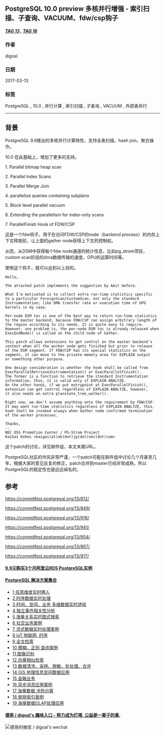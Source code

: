 ## PostgreSQL 10.0 preview 多核并行增强 - 索引扫描、子查询、VACUUM、fdw/csp钩子
##### [TAG 13](../class/13.md) , [TAG 16](../class/16.md)
                                                                              
### 作者                                                                                                                           
digoal                                                                         
                                                                                
### 日期                                                                           
2017-03-13                                                                          
                                                                            
### 标签                                                                         
PostgreSQL , 10.0 , 并行计算 , 索引扫描 , 子查询 , VACUUM , 外部表并行  
                                                                              
----                                                                        
                                                                                 
## 背景             
PostgreSQL 9.6推出的多核并行计算特性，支持全表扫描，hash join，聚合操作。    
    
10.0 在此基础上，增加了更多的支持。    
    
1\. Parallel bitmap heap scan  
  
2\. Parallel Index Scans  
  
3\. Parallel Merge Join  
  
4\. parallelize queries containing subplans  
  
5\. Block level parallel vacuum  
  
6\. Extending the parallelism for index-only scans  
  
7\. ParallelFinish Hook of FDW/CSP  
  
这是一个fdw钩子，用于在访问FDW/CSP的node（backend process）的内存上下文释放前，让上面的gather node获得上下文的控制权。  
  
从而，从DSM中获得每个fdw node通道的统计信息，比如pg_strom项目，custom scan阶段的dma数据传输的速度，GPU的运算时间等。  
  
使用这个钩子，就可以达到以上目的。  
  
```  
Hello,  
  
The attached patch implements the suggestion by Amit before.  
  
What I'm motivated is to collect extra run-time statistics specific  
to a particular ForeignScan/CustomScan, not only the standard  
Instrumentation; like DMA transfer rate or execution time of GPU  
kernels in my case.  
  
Per-node DSM toc is one of the best way to return run-time statistics  
to the master backend, because FDW/CSP can assign arbitrary length of  
the region according to its needs. It is quite easy to require.  
However, one problem is, the per-node DSM toc is already released when  
ExecEndNode() is called on the child node of Gather.  
  
This patch allows extensions to get control on the master backend's  
context when all the worker node gets finished but prior to release  
of the DSM segment. If FDW/CSP has its special statistics on the  
segment, it can move to the private memory area for EXPLAIN output  
or something other purpose.  
  
One design consideration is whether the hook shall be called from  
ExecParallelRetrieveInstrumentation() or ExecParallelFinish().  
The former is a function to retrieve the standard Instrumentation  
information, thus, it is valid only if EXPLAIN ANALYZE.  
On the other hands, if we put entrypoint at ExecParallelFinish(),  
extension can get control regardless of EXPLAIN ANALYZE, however,  
it also needs an extra planstate_tree_walker().  
  
Right now, we don't assume anything onto the requirement by FDW/CSP.  
It may want run-time statistics regardless of EXPLAIN ANALYZE, thus,  
hook shall be invoked always when Gather node confirmed termination  
of the worker processes.  
  
Thanks,  
--  
NEC OSS Promotion Center / PG-Strom Project  
KaiGai Kohei <kaigai(at)ak(dot)jp(dot)nec(dot)com>  
```  
    
这个patch的讨论，详见邮件组，本文末尾URL。        
        
PostgreSQL社区的作风非常严谨，一个patch可能在邮件组中讨论几个月甚至几年，根据大家的意见反复的修正，patch合并到master已经非常成熟，所以PostgreSQL的稳定性也是远近闻名的。        
                    
## 参考            
https://commitfest.postgresql.org/13/812/  
  
https://commitfest.postgresql.org/13/849/  
  
https://commitfest.postgresql.org/13/918/  
  
https://commitfest.postgresql.org/13/941/  
  
https://commitfest.postgresql.org/13/954/  
  
https://commitfest.postgresql.org/13/867/  
  
https://commitfest.postgresql.org/13/917/  
  

  
  
  
  
  
  
  
  
  
  
  
  
  
  
  
  
  
  
  
  
  
  
  
  
  
  
  
  
  
  
  
  
  
  
  
  
  
  
  
  
  
  
  
  
  
#### [9.9元购买3个月阿里云RDS PostgreSQL实例](https://www.aliyun.com/database/postgresqlactivity "57258f76c37864c6e6d23383d05714ea")
  
  
#### [PostgreSQL 解决方案集合](https://yq.aliyun.com/topic/118 "40cff096e9ed7122c512b35d8561d9c8")
- [1 任意维度实时圈人](https://yq.aliyun.com/topic/118 "40cff096e9ed7122c512b35d8561d9c8")
- [2 时序数据实时处理](https://yq.aliyun.com/topic/118 "40cff096e9ed7122c512b35d8561d9c8")
- [3 时间、空间、业务 多维数据实时透视](https://yq.aliyun.com/topic/118 "40cff096e9ed7122c512b35d8561d9c8")
- [4 独立事件相关性分析](https://yq.aliyun.com/topic/118 "40cff096e9ed7122c512b35d8561d9c8")
- [5 海量关系实时图式搜索](https://yq.aliyun.com/topic/118 "40cff096e9ed7122c512b35d8561d9c8")
- [6 社交业务案例](https://yq.aliyun.com/topic/118 "40cff096e9ed7122c512b35d8561d9c8")
- [7 流式数据实时处理案例](https://yq.aliyun.com/topic/118 "40cff096e9ed7122c512b35d8561d9c8")
- [8 IoT 物联网, 时序](https://yq.aliyun.com/topic/118 "40cff096e9ed7122c512b35d8561d9c8")
- [9 全文检索](https://yq.aliyun.com/topic/118 "40cff096e9ed7122c512b35d8561d9c8")
- [10 模糊、正则 查询案例](https://yq.aliyun.com/topic/118 "40cff096e9ed7122c512b35d8561d9c8")
- [11 图像识别](https://yq.aliyun.com/topic/118 "40cff096e9ed7122c512b35d8561d9c8")
- [12 向量相似检索](https://yq.aliyun.com/topic/118 "40cff096e9ed7122c512b35d8561d9c8")
- [13 数据清洗、采样、脱敏、批处理、合并](https://yq.aliyun.com/topic/118 "40cff096e9ed7122c512b35d8561d9c8")
- [14 GIS 地理信息空间数据应用](https://yq.aliyun.com/topic/118 "40cff096e9ed7122c512b35d8561d9c8")
- [15 金融业务](https://yq.aliyun.com/topic/118 "40cff096e9ed7122c512b35d8561d9c8")
- [16 异步消息应用案例](https://yq.aliyun.com/topic/118 "40cff096e9ed7122c512b35d8561d9c8")
- [17 海量数据 冷热分离](https://yq.aliyun.com/topic/118 "40cff096e9ed7122c512b35d8561d9c8")
- [18 倒排索引案例](https://yq.aliyun.com/topic/118 "40cff096e9ed7122c512b35d8561d9c8")
- [19 海量数据OLAP处理应用](https://yq.aliyun.com/topic/118 "40cff096e9ed7122c512b35d8561d9c8")
  
  
#### [德哥 / digoal's 趣味入口 - 努力成为灯塔, 公益是一辈子的事.](https://github.com/digoal/blog/blob/master/README.md "22709685feb7cab07d30f30387f0a9ae")
  
  
![德哥的微信 / digoal's wechat](../pic/digoal_weixin.jpg "f7ad92eeba24523fd47a6e1a0e691b59")
  
